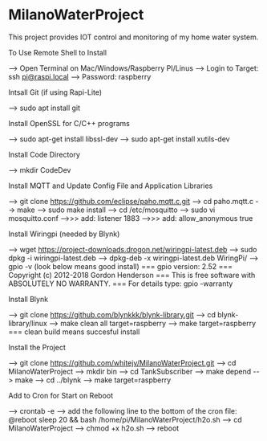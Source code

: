 # MilanoWaterProject

This project provides IOT control and monitoring of my home water system.

To Use Remote Shell to Install

--> Open Terminal on Mac/Windows/Raspberry PI/Linus
--> Login to Target:  ssh pi@raspi.local
--> Password: raspberry


Intsall Git (if using Rapi-Lite)

--> sudo apt install git


Install OpenSSL for C/C++ programs

--> sudo apt-get install libssl-dev
--> sudo apt-get install xutils-dev

Install Code Directory

--> mkdir CodeDev

Install MQTT and Update Config File and Application Libraries

--> git clone https://github.com/eclipse/paho.mqtt.c.git
--> cd paho.mqtt.c
--> make
--> sudo make install
--> cd /etc/mosquitto
--> sudo vi mosquitto.conf
-->>> add: listener 1883
-->>> add: allow_anonymous true

Install Wiringpi (needed by Blynk)

--> wget https://project-downloads.drogon.net/wiringpi-latest.deb
--> sudo dpkg -i wiringpi-latest.deb
--> dpkg-deb -x wiringpi-latest.deb WiringPi/
--> gpio -v (look below means good install)
=== gpio version: 2.52
=== Copyright (c) 2012-2018 Gordon Henderson
=== This is free software with ABSOLUTELY NO WARRANTY.
=== For details type: gpio -warranty

Install Blynk

--> git clone https://github.com/blynkkk/blynk-library.git
--> cd blynk-library/linux
--> make clean all target=raspberry
--> make target=raspberry
=== clean build means succesful install

Install the Project

--> git clone https://github.com/whitejv/MilanoWaterProject.git
--> cd MilanoWaterProject
--> mkdir bin
--> cd TankSubscriber
--> make depend
--> make
--> cd ../blynk
--> make target=raspberry

Add to Cron for Start on Reboot

--> crontab -e
--> add the following line to the bottom of the cron file: @reboot sleep 20 && bash /home/pi/MilanoWaterProject/h2o.sh
--> cd MilanoWaterProject
--> chmod +x h2o.sh
--> reboot
